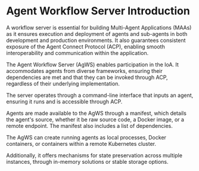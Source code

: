 # Agent Workflow Server Introduction

A workflow server is essential for building Multi-Agent Applications (MAAs) as it ensures execution and deployment of agents and sub-agents in both development and production environments. It also guarantees consistent exposure of the Agent Connect Protocol (ACP), enabling smooth interoperability and communication within the application.

The Agent Workflow Server (AgWS) enables participation in the IoA. It accommodates agents from diverse frameworks, ensuring their dependencies are met and that they can be invoked through ACP, regardless of their underlying implementation.

The server operates through a command-line interface that inputs an agent, ensuring it runs and is accessible through ACP.

Agents are made available to the AgWS through a manifest, which details the agent's source, whether it be raw source code, a Docker image, or a remote endpoint. The manifest also includes a list of dependencies.

The AgWS can create running agents as local processes, Docker containers, or containers within a remote Kubernetes cluster. 

Additionally, it offers mechanisms for state preservation across multiple instances, through in-memory solutions or stable storage options.